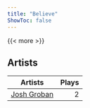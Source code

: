 ```yaml
---
title: "Believe"
ShowToc: false
---
```


{{< more >}}

## Artists
Artists | Plays 
----- | -----: 
[Josh Groban](/artists/josh-groban-58260) | 2

